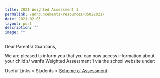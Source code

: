 ```yaml
---
title: 2021 Weighted Assessment 1
permalink: /announcements/resources/05022021/
date: 2021-02-05
layout: post
description: ""
image: ""
---
```

Dear Parents/ Guardians,

We are pleased to inform you that you can now access information about your child’s/ ward’s Weighted Assessment 1 via the school website under:

Useful Links > Students > [Scheme of Assessment](https://staging.d1w3gt6qa53vq2.amplifyapp.com/useful-links/BMSS-Students/scheme-of-assessment/)